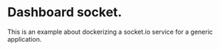# Dashboard socket.
This is an example about dockerizing a socket.io service for a generic application.
